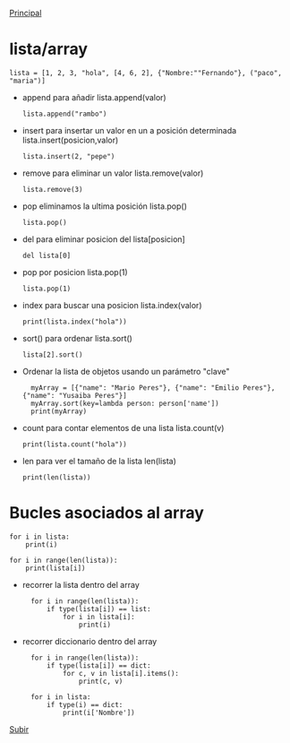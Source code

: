 <a name="top"></a>
[Principal](../README.md)<br/>

# lista/array
    lista = [1, 2, 3, "hola", [4, 6, 2], {"Nombre:""Fernando"}, ("paco", "maria")]

- append para añadir lista.append(valor)

      lista.append("rambo")

- insert para insertar un valor en un a posición determinada lista.insert(posicion,valor)

      lista.insert(2, "pepe")

- remove para eliminar un valor lista.remove(valor)

      lista.remove(3)

- pop eliminamos la ultima posición lista.pop()

      lista.pop()

- del para eliminar posicion del lista[posicion]

      del lista[0]
  
- pop por posicion lista.pop(1)

      lista.pop(1)

- index para buscar una posicion lista.index(valor)

      print(lista.index("hola"))

- sort() para ordenar lista.sort()

      lista[2].sort()
    
- Ordenar la lista de objetos usando un parámetro "clave"
        
        myArray = [{"name": "Mario Peres"}, {"name": "Emilio Peres"}, {"name": "Yusaiba Peres"}]
        myArray.sort(key=lambda person: person['name'])
        print(myArray)

- count para contar elementos de una lista lista.count(v)

      print(lista.count("hola"))

- len para ver el tamaño de la lista len(lista)

      print(len(lista))

# Bucles asociados al array

    for i in lista:
        print(i)

    for i in range(len(lista)):
        print(lista[i])

- recorrer la lista dentro del array
 
        for i in range(len(lista)):
            if type(lista[i]) == list:
                for i in lista[i]:
                    print(i)

- recorrer diccionario dentro del array

        for i in range(len(lista)):
            if type(lista[i]) == dict:
                for c, v in lista[i].items():
                    print(c, v)

        for i in lista:
            if type(i) == dict:
                print(i['Nombre'])

[Subir](#top)
